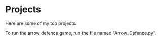 # Projects
Here are some of my top projects.

To run the arrow defence game, run the file named "Arrow_Defence.py".

